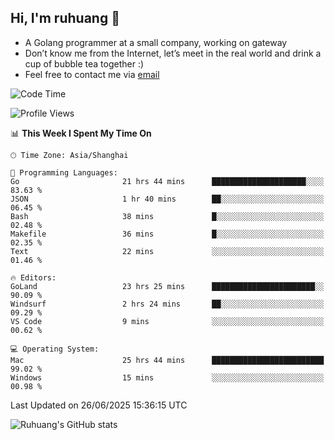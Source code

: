 ## Hi, I'm ruhuang 👋

- A Golang programmer at a small company, working on gateway
- Don’t know me from the Internet, let’s meet in the real world and drink a cup of bubble tea together :)
- Feel free to contact me via [email](mailto:ruhuang2001@gmail.com)
<!--START_SECTION:waka-->
![Code Time](http://img.shields.io/badge/Code%20Time-604%20hrs%2024%20mins-blue)

![Profile Views](http://img.shields.io/badge/Profile%20Views-0-blue)

📊 **This Week I Spent My Time On** 

```text
🕑︎ Time Zone: Asia/Shanghai

💬 Programming Languages: 
Go                       21 hrs 44 mins      █████████████████████░░░░   83.63 % 
JSON                     1 hr 40 mins        ██░░░░░░░░░░░░░░░░░░░░░░░   06.45 % 
Bash                     38 mins             █░░░░░░░░░░░░░░░░░░░░░░░░   02.48 % 
Makefile                 36 mins             █░░░░░░░░░░░░░░░░░░░░░░░░   02.35 % 
Text                     22 mins             ░░░░░░░░░░░░░░░░░░░░░░░░░   01.46 % 

🔥 Editors: 
GoLand                   23 hrs 25 mins      ███████████████████████░░   90.09 % 
Windsurf                 2 hrs 24 mins       ██░░░░░░░░░░░░░░░░░░░░░░░   09.29 % 
VS Code                  9 mins              ░░░░░░░░░░░░░░░░░░░░░░░░░   00.62 % 

💻 Operating System: 
Mac                      25 hrs 44 mins      █████████████████████████   99.02 % 
Windows                  15 mins             ░░░░░░░░░░░░░░░░░░░░░░░░░   00.98 % 
```


 Last Updated on 26/06/2025 15:36:15 UTC
<!--END_SECTION:waka-->

![Ruhuang's GitHub stats](https://github-readme-stats.vercel.app/api?username=ruhuang2001&count_private=true&hide_title=true&show_icons=true&theme=vue)

